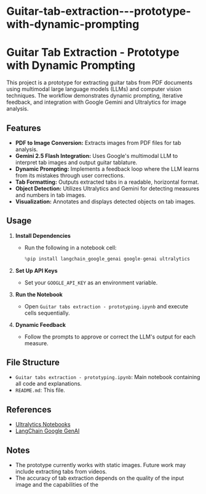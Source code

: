 # Guitar-tab-extraction---prototype-with-dynamic-prompting

# Guitar Tab Extraction - Prototype with Dynamic Prompting

This project is a prototype for extracting guitar tabs from PDF documents using multimodal large language models (LLMs) and computer vision techniques. The workflow demonstrates dynamic prompting, iterative feedback, and integration with Google Gemini and Ultralytics for image analysis.

## Features

- **PDF to Image Conversion:** Extracts images from PDF files for tab analysis.
- **Gemini 2.5 Flash Integration:** Uses Google's multimodal LLM to interpret tab images and output guitar tablature.
- **Dynamic Prompting:** Implements a feedback loop where the LLM learns from its mistakes through user corrections.
- **Tab Formatting:** Outputs extracted tabs in a readable, horizontal format.
- **Object Detection:** Utilizes Ultralytics and Gemini for detecting measures and numbers in tab images.
- **Visualization:** Annotates and displays detected objects on tab images.

## Usage

1. **Install Dependencies**
   - Run the following in a notebook cell:
     ```python
     %pip install langchain_google_genai google-genai ultralytics
     ```

2. **Set Up API Keys**
   - Set your `GOOGLE_API_KEY` as an environment variable.

3. **Run the Notebook**
   - Open `Guitar tabs extraction - prototyping.ipynb` and execute cells sequentially.

4. **Dynamic Feedback**
   - Follow the prompts to approve or correct the LLM's output for each measure.

## File Structure

- `Guitar tabs extraction - prototyping.ipynb`: Main notebook containing all code and explanations.
- `README.md`: This file.

## References

- [Ultralytics Notebooks](https://github.com/ultralytics/notebooks)
- [LangChain Google GenAI](https://python.langchain.com/docs/integrations/chat/google_genai/)

## Notes

- The prototype currently works with static images. Future work may include extracting tabs from videos.
- The accuracy of tab extraction depends on the quality of the input image and the capabilities of the